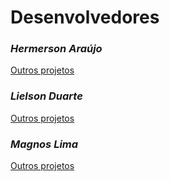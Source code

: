 # Desenvolvedores

### _Hermerson Araújo_ 
[Outros projetos](https://github.com/HermersonDev?tab=repositories)

### _Lielson Duarte_	
[Outros projetos](https://github.com/lielsonduarte?tab=repositories)

### _Magnos Lima_
[Outros projetos](https://github.com/MagnosLima?tab=repositories)
